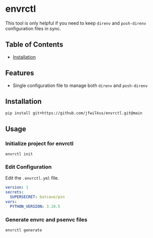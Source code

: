 # envrctl

This tool is only helpful if you need to keep `direnv` and `posh-direnv`
configuration files in sync.

## Table of Contents

- [Installation](#installation)

## Features

- Single configuration file to manage both `direnv` and `posh-direnv`

## Installation

```console
pip install git+https://github.com/jfwilkus/envrctl.git@main
```

## Usage

### Initialize project for envrctl

```console
envrctl init
```

### Edit Configuration

Edit the `.envrctl.yml` file.

```yaml
version: 1
secrets:
  SUPERSECRET: batcave/pin
vars:
  PYTHON_VERSION: 3.10.5
```

### Generate envrc and psenvc files

```console
envrctl generate
```
